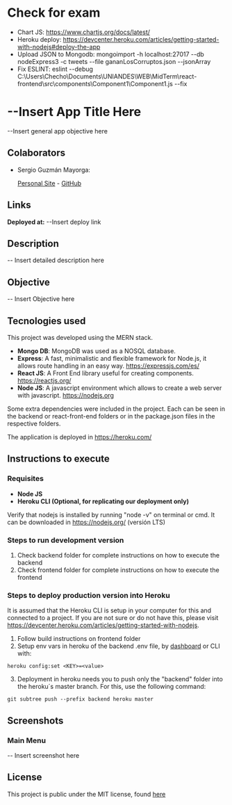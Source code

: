 # Check for exam

- Chart JS: https://www.chartjs.org/docs/latest/
- Heroku deploy: https://devcenter.heroku.com/articles/getting-started-with-nodejs#deploy-the-app
- Upload JSON to Mongodb: mongoimport -h localhost:27017 --db nodeExpress3 -c tweets --file gananLosCorruptos.json --jsonArray
- Fix ESLINT: eslint --debug C:\Users\Checho\Documents\UNIANDES\WEB\MidTerm\react-frontend\src\components\Component1\Component1.js --fix

# --Insert App Title Here

--Insert general app objective here

## Colaborators

- Sergio Guzmán Mayorga:

  [Personal Site](https://sguzmanm.github.io/i-am-sergio-guzman/) - [GitHub](https://github.com/sguzmanm)

## Links

**Deployed at:** --Insert deploy link

## Description

-- Insert detailed description here

## Objective

-- Insert Objective here

## Tecnologies used

This project was developed using the MERN stack.

- **Mongo DB**: MongoDB was used as a NOSQL database.
- **Express**: A fast, minimalistic and flexible framework for Node.js, it allows route handling in an easy way. https://expressjs.com/es/
- **React JS**: A Front End library useful for creating components. https://reactjs.org/
- **Node JS**: A javascript environment which allows to create a web server with javascript. https://nodejs.org

Some extra dependencies were included in the project. Each can be seen in the backend or react-front-end folders or in the package.json files in the respective folders.

The application is deployed in https://heroku.com/

## Instructions to execute

### Requisites

- **Node JS**
- **Heroku CLI (Optional, for replicating our deployment only)**

Verify that nodejs is installed by running "node -v" on terminal or cmd. It can be downloaded in https://nodejs.org/ (versión LTS)

### Steps to run development version

1. Check backend folder for complete instructions on how to execute the backend
2. Check frontend folder for complete instructions on how to execute the frontend

### Steps to deploy production version into Heroku

It is assumed that the Heroku CLI is setup in your computer for this and connected to a project. If you are not sure or do not have this, please visit https://devcenter.heroku.com/articles/getting-started-with-nodejs.

1. Follow build instructions on frontend folder
2. Setup env vars in heroku of the backend .env file, by [dashboard](https://dashboard.heroku.com/) or CLI with:

```
heroku config:set <KEY>=<value>
```

3. Deployment in heroku needs you to push only the "backend" folder into the heroku´s master branch. For this, use the following command:

```
git subtree push --prefix backend heroku master
```

## Screenshots

### Main Menu

-- Insert screenshot here

## License

This project is public under the MIT license, found [here](https://github.com/sguzmanm/academical-reborn/blob/master/LICENSE)

